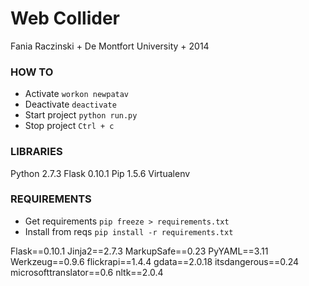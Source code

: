 
# Web Collider

Fania Raczinski + De Montfort University + 2014

### HOW TO

- Activate ```workon newpatav```
- Deactivate ```deactivate```
- Start project ```python run.py```
- Stop project ```Ctrl + c```


### LIBRARIES

Python 2.7.3
Flask 0.10.1
Pip 1.5.6
Virtualenv

### REQUIREMENTS

- Get requirements ```pip freeze > requirements.txt```
- Install from reqs ```pip install -r requirements.txt```

Flask==0.10.1
Jinja2==2.7.3
MarkupSafe==0.23
PyYAML==3.11
Werkzeug==0.9.6
flickrapi==1.4.4
gdata==2.0.18
itsdangerous==0.24
microsofttranslator==0.6
nltk==2.0.4
